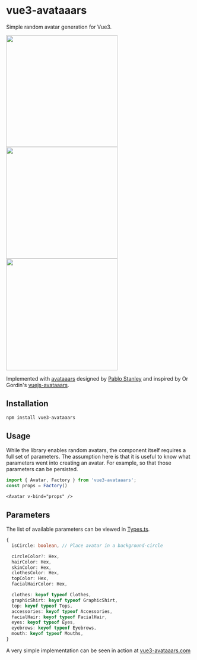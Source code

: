 # vue3-avataaars

Simple random avatar generation for Vue3.

<img src="https://vue3-avataaars.com/svg?isCircle=false&skinColor=D08B5B&hairColor=F59797&topColor=5199E4&clothesColor=3C4F5C&facialHairColor=724133&eyes=Dizzy&eyebrows=UpDown&mouth=Eating&top=ShortHairDreads01&clothes=Hoodie&graphicShirt=Skull&facialHair=BeardMedium&accessories=Wayfarers" height="300" /><img src="https://vue3-avataaars.com/svg?isCircle=true&skinColor=F8D25C&hairColor=2C1B18&topColor=B1E2FF&clothesColor=929598&facialHairColor=D6B370&eyes=Squint&eyebrows=RaisedExcited&mouth=Twinkle&top=LongHairStraight&clothes=BlazerShirt&graphicShirt=Resist&facialHair=Blank&accessories=Prescription01" height="300" /><img src="https://vue3-avataaars.com/svg?isCircle=false&skinColor=F8D25C&hairColor=B58143&topColor=FF5C5C&clothesColor=E6E6E6&facialHairColor=D6B370&eyes=Close&eyebrows=Angry&mouth=ScreamOpen&top=Hijab&clothes=GraphicShirt&graphicShirt=Deer&facialHair=Blank&accessories=Prescription02" height="300" />

Implemented with [avataaars](https://avataaars.com/) designed by [Pablo Stanley](https://twitter.com/pablostanley) and inspired by 
Or Gordin's [vuejs-avataaars](https://github.com/orgordin/vuejs-avataaars).

## Installation

```sh
npm install vue3-avataaars
```

## Usage

While the library enables random avatars, the component itself requires a full set of parameters. The assumption here is that it is useful to know what parameters went into creating an avatar. For example, so that those parameters can be persisted.

```ts
import { Avatar, Factory } from 'vue3-avataaars';
const props = Factory()
```

```vue
<Avatar v-bind="props" />
```

## Parameters

The list of available parameters can be viewed in [Types.ts](https://github.com/n1c/vue3-avataaars/blob/a2736148cfb8fb5701a778ac0941fe8bcefbeced/src/Types.ts#L17).

```ts
{
  isCircle: boolean, // Place avatar in a background-circle

  circleColor?: Hex,
  hairColor: Hex,
  skinColor: Hex,
  clothesColor: Hex,
  topColor: Hex,
  facialHairColor: Hex,

  clothes: keyof typeof Clothes,
  graphicShirt: keyof typeof GraphicShirt,
  top: keyof typeof Tops,
  accessories: keyof typeof Accessories,
  facialHair: keyof typeof FacialHair,
  eyes: keyof typeof Eyes,
  eyebrows: keyof typeof Eyebrows,
  mouth: keyof typeof Mouths,
}
```

A very simple implementation can be seen in action at [vue3-avataaars.com](https://vue3-avataaars.com/)
